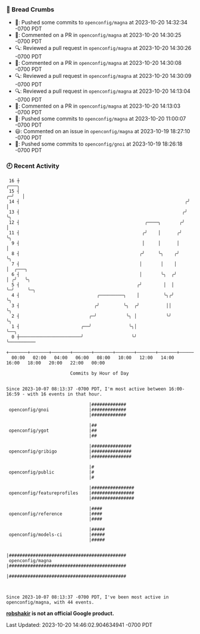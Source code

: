 ### 🍞 Bread Crumbs

 * 🚢: Pushed some commits to `openconfig/magna` at 2023-10-20 14:32:34 -0700 PDT
 * 💬: Commented on a PR in  `openconfig/magna` at 2023-10-20 14:30:25 -0700 PDT
 * 🔍: Reviewed a pull request in  `openconfig/magna` at 2023-10-20 14:30:26 -0700 PDT
 * 💬: Commented on a PR in  `openconfig/magna` at 2023-10-20 14:30:08 -0700 PDT
 * 🔍: Reviewed a pull request in  `openconfig/magna` at 2023-10-20 14:30:09 -0700 PDT
 * 🔍: Reviewed a pull request in  `openconfig/magna` at 2023-10-20 14:13:04 -0700 PDT
 * 💬: Commented on a PR in  `openconfig/magna` at 2023-10-20 14:13:03 -0700 PDT
 * 🚢: Pushed some commits to `openconfig/magna` at 2023-10-20 11:00:07 -0700 PDT
 * 😃: Commented on an issue in `openconfig/magna` at 2023-10-19 18:27:10 -0700 PDT
 * 🚢: Pushed some commits to `openconfig/gnoi` at 2023-10-19 18:26:18 -0700 PDT

### 🕘 Recent Activity
```
 16 ┼                                                                 ╭───╮
 15 ┤                                                               ╭─╯   │
 14 ┤                                                              ╭╯     │
 13 ┤                                                             ╭╯      ╰╮
 12 ┤                                               ╭────╮       ╭╯        │
 11 ┤                                              ╭╯    │      ╭╯         ╰╮
  9 ┤                                              │     │      │           │
  8 ┤                                             ╭╯     ╰╮    ╭╯           ╰╮
  7 ┤                                             │       │    │             │  ╭───╮
  6 ┤                                             │       ╰╮  ╭╯             │ ╭╯   ╰╮
  5 ┤                                            ╭╯        │  │              ╰─╯     ╰─╮
  4 ┤                             ╭─────────╮    │         ╰╮╭╯                        ╰╮
  3 ┤                            ╭╯         ╰╮  ╭╯          ││                          ╰╮
  2 ┤                          ╭─╯           ╰╮ │           ╰╯                           ╰╮
  1 ┤                       ╭──╯              ╰╮│                                         ╰──╮
  0 ┼───────────────────────╯                  ╰╯                                            ╰──────────
    +───────+───────+───────+───────+───────+───────+───────+───────+───────+───────+───────+───────+────
  00:00   02:00   04:00   06:00   08:00   10:00   12:00   14:00   16:00   18:00   20:00   22:00   00:00   

						Commits by Hour of Day


Since 2023-10-07 08:13:37 -0700 PDT, I'm most active between 16:00-16:59 - with 16 events in that hour.

```



```
                               |#############
 openconfig/gnoi               |#############
                               |#############

                               |##
 openconfig/ygot               |##
                               |##

                               |###############
 openconfig/gribigo            |###############
                               |###############

                               |#
 openconfig/public             |#
                               |#

                               |################
 openconfig/featureprofiles    |################
                               |################

                               |####
 openconfig/reference          |####
                               |####

                               |#####
 openconfig/models-ci          |#####
                               |#####

                               |############################################
 openconfig/magna              |############################################
                               |############################################



Since 2023-10-07 08:13:37 -0700 PDT, I've been most active in openconfig/magna, with 44 events.

```
**[robshakir](mailto:robjs@google.com) is not an official Google product.**  


Last Updated: 2023-10-20 14:46:02.904634941 -0700 PDT
